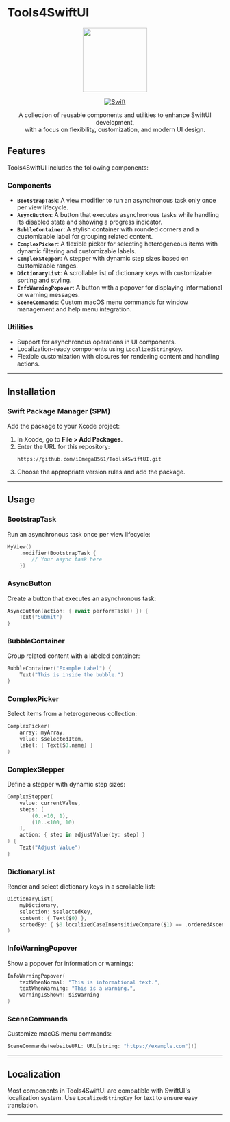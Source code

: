 # Tools4SwiftUI

<div align="center">
  <a href="https://developer.apple.com/xcode/swiftui/">
    <img src="https://upload.wikimedia.org/wikipedia/en/5/55/SwiftUI_logo.png" width="150" height="150">
  </a>

  [![Swift](https://img.shields.io/badge/Swift-5.9-orange.svg)](https://swift.org/download/)
  <p>A collection of reusable components and utilities to enhance SwiftUI development,<br>with a focus on flexibility, customization, and modern UI design.</p>
  
</div>

## Features

Tools4SwiftUI includes the following components:

### **Components**
- **`BootstrapTask`**: A view modifier to run an asynchronous task only once per view lifecycle.
- **`AsyncButton`**: A button that executes asynchronous tasks while handling its disabled state and showing a progress indicator.
- **`BubbleContainer`**: A stylish container with rounded corners and a customizable label for grouping related content.
- **`ComplexPicker`**: A flexible picker for selecting heterogeneous items with dynamic filtering and customizable labels.
- **`ComplexStepper`**: A stepper with dynamic step sizes based on customizable ranges.
- **`DictionaryList`**: A scrollable list of dictionary keys with customizable sorting and styling.
- **`InfoWarningPopover`**: A button with a popover for displaying informational or warning messages.
- **`SceneCommands`**: Custom macOS menu commands for window management and help menu integration.

### **Utilities**
- Support for asynchronous operations in UI components.
- Localization-ready components using `LocalizedStringKey`.
- Flexible customization with closures for rendering content and handling actions.

---

## Installation

### Swift Package Manager (SPM)
Add the package to your Xcode project:

1. In Xcode, go to **File > Add Packages**.
2. Enter the URL for this repository:  
   ```plaintext
   https://github.com/iOmega8561/Tools4SwiftUI.git
   ```
3. Choose the appropriate version rules and add the package.

---

## Usage

### **BootstrapTask**
Run an asynchronous task once per view lifecycle:
```swift
MyView()
    .modifier(BootstrapTask {
        // Your async task here
    })
```

### **AsyncButton**
Create a button that executes an asynchronous task:
```swift
AsyncButton(action: { await performTask() }) {
    Text("Submit")
}
```

### **BubbleContainer**
Group related content with a labeled container:
```swift
BubbleContainer("Example Label") {
    Text("This is inside the bubble.")
}
```

### **ComplexPicker**
Select items from a heterogeneous collection:
```swift
ComplexPicker(
    array: myArray,
    value: $selectedItem,
    label: { Text($0.name) }
)
```

### **ComplexStepper**
Define a stepper with dynamic step sizes:
```swift
ComplexStepper(
    value: currentValue,
    steps: [
        (0..<10, 1),
        (10..<100, 10)
    ],
    action: { step in adjustValue(by: step) }
) {
    Text("Adjust Value")
}
```

### **DictionaryList**
Render and select dictionary keys in a scrollable list:
```swift
DictionaryList(
    myDictionary,
    selection: $selectedKey,
    content: { Text($0) },
    sortedBy: { $0.localizedCaseInsensitiveCompare($1) == .orderedAscending }
)
```

### **InfoWarningPopover**
Show a popover for information or warnings:
```swift
InfoWarningPopover(
    textWhenNormal: "This is informational text.",
    textWhenWarning: "This is a warning.",
    warningIsShown: $isWarning
)
```

### **SceneCommands**
Customize macOS menu commands:
```swift
SceneCommands(websiteURL: URL(string: "https://example.com")!)
```

---

## Localization

Most components in Tools4SwiftUI are compatible with SwiftUI's localization system. Use `LocalizedStringKey` for text to ensure easy translation.

---
